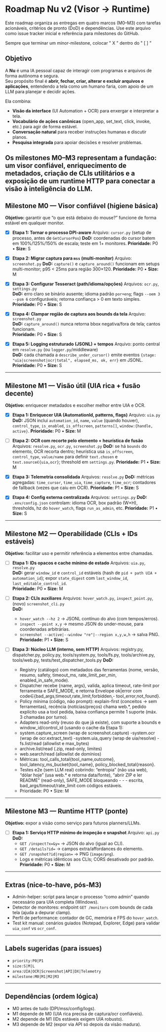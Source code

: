 # Roadmap Nu v2 (Visor → Runtime)

Este roadmap organiza as entregas em quatro marcos (M0–M3) com tarefas acionáveis, critérios de pronto (DoD) e dependências. Use este arquivo como issue tracker inicial e referência para milestones do GitHub.

Sempre que terminar um minor-milestone, colocar " X " dentro do " [ ] "

## Objetivo
A **Nu** é uma IA pessoal capaz de interagir com programas e arquivos de forma autônoma e segura.  
Seu propósito final é **abrir, fechar, criar, alterar e excluir arquivos e aplicações**, entendendo a tela como um humano faria, com apoio de um LLM para planejar e decidir ações.  

Ela combina:
- **Visão da interface** (UI Automation + OCR) para enxergar e interpretar a tela.
- **Vocabulário de ações canônicas** (open_app, set_text, click, invoke, etc.) para agir de forma estável.
- **Conversação natural** para receber instruções humanas e discutir planos.
- **Pesquisa integrada** para apoiar decisões e resolver problemas.

Os milestones M0–M3 representam a fundação: um **visor confiável**, enriquecimento de **metadados**, criação de **CLIs utilitários** e a exposição de um **runtime HTTP** para conectar a visão à inteligência do LLM.  
---

## Milestone M0 — Visor confiável (higiene básica)
**Objetivo:** garantir que “o que está debaixo do mouse?” funcione de forma estável em qualquer monitor.

 - [X] **Etapa 1: Tornar o processo DPI-aware**
    Arquivo: `cursor.py` (setup de processo, antes de `GetCursorPos`)
    **DoD:** coordenadas do cursor batem em 100%/125%/150% de escala; teste em 1+ monitores.
    **Prioridade:** P0 • **Size:** S

- [X] **Etapa 2: Migrar captura para `mss` (multi-monitor)**
  Arquivo: `screenshot.py`
  **DoD:** `capture()` e `capture_around()` funcionam em setups multi-monitor; p95 < 25ms para região 300×120.
  **Prioridade:** P0 • **Size:** M

- [X] **Etapa 3: Configurar Tesseract (path/idioma/opções)**
  Arquivos: `ocr.py`, `settings.py`  
  **DoD:** erro claro se binário ausente; idioma padrão `por+eng`; flags `--oem 3 --psm 6` configuráveis; retorna confiança > 0 em texto simples.  
  **Prioridade:** P0 • **Size:** S

- [X] **Etapa 4: Clampar região de captura aos bounds da tela**
  Arquivo: `screenshot.py`  
  **DoD:** `capture_around()` nunca retorna bbox negativa/fora de tela; cantos funcionam.  
  **Prioridade:** P0 • **Size:** S

- [X] **Etapa 5: Logging estruturado (JSONL) + tempos**
  Arquivo: ponto central em `resolve.py` (ou `logger.py`/middleware)  
  **DoD:** cada chamada a `describe_under_cursor()` emite eventos `{stage: "uia|screenshot|ocr|total", elapsed_ms, ok, err}` em JSONL.  
  **Prioridade:** P0 • **Size:** S

---

## Milestone M1 — Visão útil (UIA rica + fusão decente)
**Objetivo:** enriquecer metadados e escolher melhor entre UIA e OCR.

- [X] **Etapa 1: Enriquecer UIA (AutomationId, patterns, flags)**
  Arquivo: `uia.py`
  **DoD:** JSON inclui `automation_id`, `name`, `value` (quando houver), `control_type`, `is_enabled`, `is_offscreen`, `patterns[]`, `window:{handle, active}`.
  **Prioridade:** P0 • **Size:** M

- [ ] **Etapa 2: OCR com recorte pelo elemento + heurística de fusão**
  Arquivos: `resolve.py`, `ocr.py`, `screenshot.py`
  **DoD:** se há `bounds` do elemento, OCR recorta dentro; heurística usa `is_offscreen`, `control_type`, `value/name` para definir `text.chosen` e `text.source∈{uia,ocr}`; threshold em `settings.py`.
  **Prioridade:** P1 • **Size:** M

- [X] **Etapa 3: Telemetria consolidada**
  Arquivos: `resolve.py`
  **DoD:** métricas agregadas: `time_cursor`, `time_uia`, `time_capture`, `time_ocr`; contadores de fallback (vezes que caiu em OCR).
  **Prioridade:** P1 • **Size:** S

- [X] **Etapa 4: Config externa centralizada**
  Arquivos: `settings.py`
  **DoD:** `.env/config.json` controlam: idioma OCR, box padrão (W×H), thresholds, hz do `hover_watch`, flags `run_as_admin`, etc.
  **Prioridade:** P1 • **Size:** S

---

## Milestone M2 — Operabilidade (CLIs + IDs estáveis)
**Objetivo:** facilitar uso e permitir referência a elementos entre chamadas.

- [ ] **Etapa 1: IDs opacos e cache mínimo de estado**
  Arquivos: `uia.py`, `resolve.py`  
  **DoD:** gerar `window_id` e `control_id` estáveis (hash de `pid + path UIA + automation_id`); expor `state_digest` com `last_window_id`, `last_editable_control_id`.  
  **Prioridade:** P0 • **Size:** M

- [ ] **Etapa 2: CLIs auxiliares**
  Arquivos: `hover_watch.py`, `inspect_point.py`, (novo) `screenshot_cli.py`  
  **DoD:**  
    - `hover_watch --hz 2` → JSONL contínuo do alvo (com tempos/erros).  
    - `inspect --point x,y` → mesmo JSON do under-mouse, para coordenadas arbitrárias.  
    - `screenshot --active|--window "re"|--region x,y,w,h` → salva PNG.  
  **Prioridade:** P1 • **Size:** S

 - [ ] **Etapa 3: Núcleo LLM (interno, sem HTTP)**
  Arquivos: registry.py, dispatcher.py, policy.py, tools/system.py, tools/fs.py, tools/archive.py, tools/web.py, tests/test_dispatcher_tools.py
  **DoD:**
    - Registry (catálogo) com metadados das ferramentas (nome, versão, resumo, safety, timeout_ms, rate_limit_per_min, enabled_in_safe_mode).
    - Dispatcher recebe {name, args}, valida, aplica timeout, rate-limit por ferramenta e SAFE_MODE, e retorna Envelope ok|error com code∈{bad_args,timeout,rate_limit,forbidden,- tool_error,not_found}.
    - Policy mínima (código, não prompt): explain-first (conceitos → sem ferramentas), recência (notícias/preços) chama web.*, pedido explícito usa a tool pedida, baixa confiança permite 1 suporte (máx. 3 chamadas por turno).
    - Adapters read-only (reuso do que já existe), com suporte a bounds e window_id/control_id (usando o cache da Etapa 1):
    - system.capture_screen (wrap de screenshot.capture)
    -system.ocr (wrap de ocr.extract_text)
    -system.uia_query (wrap de uia/resolve)
    -fs.list/read (allowlist e max_bytes)
    - archive.list/read (.zip, read-only, limites)
    - web.search/read (allowlist de domínios)
    - Métricas: tool_calls_total{tool_name,outcome}, tool_latency_ms_bucket{tool_name}, policy_blocked_total{reason}.
    - Testes e2e (sem LLM real) cobrindo: “entropia” (não usa web), “dólar hoje” (usa web.* e retorna data/fonte), “abrir ZIP e ler README” (read-only), SAFE_MODE bloqueando  - -  - escrita, bad_args/timeout/rate_limit com códigos estáveis.
    - Prioridade: P0 • Size: M
---

## Milestone M3 — Runtime HTTP (ponte)
**Objetivo:** expor a visão como serviço para futuros planners/LLMs.

- [ ] **Etapa 1: Serviço HTTP mínimo de inspeção e snapshot**
  Arquivo: `api.py`  
  **DoD:**  
    - `GET /inspect?x=&y=` → JSON do alvo (igual ao CLI).  
    - `GET /details?id=` → campos extra/affordances do elemento.  
    - `GET /snapshot?id|region=` → PNG (`image/png`).  
    - Logs e métricas idênticos aos CLIs; CORS desativado por padrão.  
  **Prioridade:** P0 • **Size:** M

---

## Extras (nice-to-have, pós-M3)
- Admin-helper: script para lançar o processo “como admin” quando necessário para UIA completa (Windows).  
- Detector de monitores: endpoint `GET /monitors` com bounds de cada tela (ajuda a depurar clamp).  
- Perfil de performance: contador de GC, memória e FPS do `hover_watch`.  
- Test kit manual: cenários guiados (Notepad, Explorer, Edge) para validar `uia_conf` vs `ocr_conf`.

---

## Labels sugeridas (para issues)
- `priority:P0|P1`  
- `size:S|M|L`  
- `area:UIA|OCR|Screenshot|API|DX|Telemetry`  
- `milestone:M0|M1|M2|M3`

---

## Dependências (ordem lógica)
- M0 antes de tudo (DPI/mss/config/logs).  
- M1 depende de M0 (UIA rica precisa de captura/ocr confiáveis).  
- M2 depende de M1 (IDs estáveis exigem UIA robusto).  
- M3 depende de M2 (expor via API só depois da visão madura).
